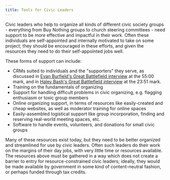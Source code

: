 ```yaml
---
title: Tools for Civic Leaders
---
```


Civic leaders who help to organize all kinds of different civic society groups - everything from Buy Nothing groups to church steering committees - need support to be more effective and impactful in their work. Often these individuals are self-appointed and internally motivated to take on some project; they should be encouraged in these efforts, and given the resources they need to do their self-appointed jobs well.

These forms of support can include:

* CRMs suited to individuals and the "supporters" they serve, as discussed in [Evan Burfield's Great Battlefield interview](https://www.resistancedashboard.com/node/1031) at the 55:00 mark, and in [Haley Bash's Great Battlefield interview](https://www.resistancedashboard.com/node/1112) at the 23:51 mark.
* Training on the fundamentals of organizing
* Support for handling difficult problems in civic organizing, e.g. flagging enthusiasm or toxic group members
* Online organizing support, in terms of resources like easily-created and cheap websites, as well as moderator training for online spaces
* Easily-assembled logistical support like group incorporation, finding and reserving real-world meeting spaces, etc.
* Software to handle events, volunteers, and donations for small civic groups

Many of these resources exist today, but they need to be better organized and streamlined for use by civic leaders. Often such leaders do their work on the margins of their day jobs, with very little time or resources available. The resources above must be gathered in a way which does not create a barrier to entry for resource-constrained civic leaders; ideally, they would be made available by government in some kind of content-neutral fashion, or perhaps funded through tax credits.